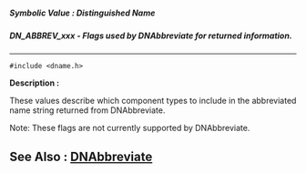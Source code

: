 ##### Symbolic Value : Distinguished Name
##### DN_ABBREV_xxx - Flags used by DNAbbreviate for returned information.
---
```
#include <dname.h>
```
**Description :**

These values describe which component types to include in the abbreviated name 
string returned from DNAbbreviate.

Note:  These flags are not currently supported by DNAbbreviate.

**See Also :**
[DNAbbreviate](/domino-c-api-docs/reference/Func/DNAbbreviate)
---

